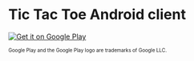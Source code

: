 # Tic Tac Toe Android client

<a href='https://play.google.com/store/apps/details?id=io.eschmann.tictactoe&pcampaignid=MKT-Other-global-all-co-prtnr-py-PartBadge-Mar2515-1'><img alt='Get it on Google Play' src='https://play.google.com/intl/en_us/badges/images/generic/en_badge_web_generic.png'/></a>

<sub><sup>Google Play and the Google Play logo are trademarks of Google LLC.</sup></sub>
